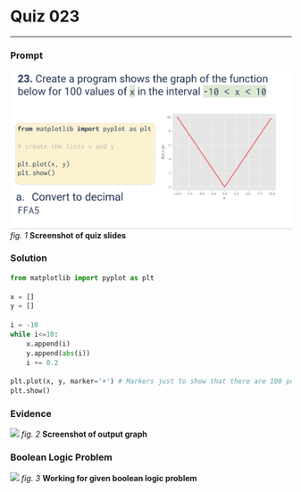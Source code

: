 # Quiz 023
<hr>

### Prompt
![](images/quiz_023_slide.png)
*fig. 1* **Screenshot of quiz slides**

### Solution
```.py
from matplotlib import pyplot as plt

x = []
y = []

i = -10
while i<=10:
    x.append(i)
    y.append(abs(i))
    i += 0.2

plt.plot(x, y, marker='+') # Markers just to show that there are 100 points in the graph
plt.show()
```

### Evidence
![](images/quiz_001_evidence.png)
*fig. 2* **Screenshot of output graph**

### Boolean Logic Problem
![](images/quiz_001_bool.png)
*fig. 3* **Working for given boolean logic problem**